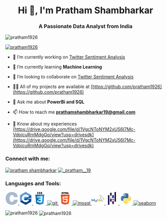 <h1 align="center">Hi 👋, I'm Pratham Shambharkar</h1>
<h3 align="center">A Passionate Data Analyst from India</h3>

<p align="left"> <img src="https://komarev.com/ghpvc/?username=pratham1926&label=Profile%20views&color=0e75b6&style=flat" alt="pratham1926" /> </p>

<p align="left"> <a href="https://github.com/ryo-ma/github-profile-trophy"><img src="https://github-profile-trophy.vercel.app/?username=pratham1926" alt="pratham1926" /></a> </p>

- 🔭 I’m currently working on [Twitter Sentiment Analysis](https://github.com/pratham1926/Twitter-Sentiment-Analysis)

- 🌱 I’m currently learning **Machine Learning**

- 👯 I’m looking to collaborate on [Twitter Sentiment Analysis](https://github.com/pratham1926/Twitter-Sentiment-Analysis)

- 👨‍💻 All of my projects are available at [https://github.com/pratham1926](https://github.com/pratham1926)

- 💬 Ask me about **PowerBi and SQL**

- 📫 How to reach me **prathamshambharkar19@gmail.com**

- 📄 Know about my experiences [https://drive.google.com/file/d/1VgcNToNYM2xU56I7Mc-VdpicuRmMdgGq/view?usp=drivesdk](https://drive.google.com/file/d/1VgcNToNYM2xU56I7Mc-VdpicuRmMdgGq/view?usp=drivesdk)

<h3 align="left">Connect with me:</h3>
<p align="left">
<a href="https://linkedin.com/in/pratham shambharkar" target="blank"><img align="center" src="https://raw.githubusercontent.com/rahuldkjain/github-profile-readme-generator/master/src/images/icons/Social/linked-in-alt.svg" alt="pratham shambharkar" height="30" width="40" /></a>
<a href="https://instagram.com/_pratham__19" target="blank"><img align="center" src="https://raw.githubusercontent.com/rahuldkjain/github-profile-readme-generator/master/src/images/icons/Social/instagram.svg" alt="_pratham__19" height="30" width="40" /></a>
</p>

<h3 align="left">Languages and Tools:</h3>
<p align="left"> <a href="https://www.cprogramming.com/" target="_blank" rel="noreferrer"> <img src="https://raw.githubusercontent.com/devicons/devicon/master/icons/c/c-original.svg" alt="c" width="40" height="40"/> </a> <a href="https://www.w3schools.com/cpp/" target="_blank" rel="noreferrer"> <img src="https://raw.githubusercontent.com/devicons/devicon/master/icons/cplusplus/cplusplus-original.svg" alt="cplusplus" width="40" height="40"/> </a> <a href="https://www.w3schools.com/css/" target="_blank" rel="noreferrer"> <img src="https://raw.githubusercontent.com/devicons/devicon/master/icons/css3/css3-original-wordmark.svg" alt="css3" width="40" height="40"/> </a> <a href="https://git-scm.com/" target="_blank" rel="noreferrer"> <img src="https://www.vectorlogo.zone/logos/git-scm/git-scm-icon.svg" alt="git" width="40" height="40"/> </a> <a href="https://www.w3.org/html/" target="_blank" rel="noreferrer"> <img src="https://raw.githubusercontent.com/devicons/devicon/master/icons/html5/html5-original-wordmark.svg" alt="html5" width="40" height="40"/> </a> <a href="https://www.microsoft.com/en-us/sql-server" target="_blank" rel="noreferrer"> <img src="https://www.svgrepo.com/show/303229/microsoft-sql-server-logo.svg" alt="mssql" width="40" height="40"/> </a> <a href="https://www.mysql.com/" target="_blank" rel="noreferrer"> <img src="https://raw.githubusercontent.com/devicons/devicon/master/icons/mysql/mysql-original-wordmark.svg" alt="mysql" width="40" height="40"/> </a> <a href="https://pandas.pydata.org/" target="_blank" rel="noreferrer"> <img src="https://raw.githubusercontent.com/devicons/devicon/2ae2a900d2f041da66e950e4d48052658d850630/icons/pandas/pandas-original.svg" alt="pandas" width="40" height="40"/> </a> <a href="https://www.python.org" target="_blank" rel="noreferrer"> <img src="https://raw.githubusercontent.com/devicons/devicon/master/icons/python/python-original.svg" alt="python" width="40" height="40"/> </a> <a href="https://seaborn.pydata.org/" target="_blank" rel="noreferrer"> <img src="https://seaborn.pydata.org/_images/logo-mark-lightbg.svg" alt="seaborn" width="40" height="40"/> </a> </p>

<p><img align="left" src="https://github-readme-stats.vercel.app/api/top-langs?username=pratham1926&show_icons=true&locale=en&layout=compact" alt="pratham1926" /></p>

<p>&nbsp;<img align="center" src="https://github-readme-stats.vercel.app/api?username=pratham1926&show_icons=true&locale=en" alt="pratham1926" /></p>
